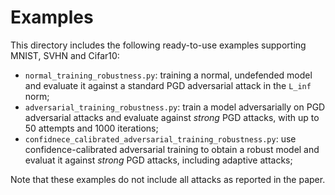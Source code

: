 # Examples

This directory includes the following ready-to-use examples supporting MNIST, SVHN and Cifar10:

* `normal_training_robustness.py`: training a normal, undefended model and evaluate it against a standard PGD
adversarial attack in the `L_inf` norm;
* `adversarial_training_robustness.py`: train a model adversarially on PGD adversarial attacks and evaluate
against _strong_ PGD attacks, with up to 50 attempts and 1000 iterations;
* `confidnece_calibrated_adversarial_training_robustness.py`: use confidence-calibrated adversarial training
to obtain a robust model and evaluat it against _strong_ PGD attacks, including adaptive attacks;

Note that these examples do not include all attacks as reported in the paper.